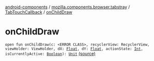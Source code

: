 [android-components](../../index.md) / [mozilla.components.browser.tabstray](../index.md) / [TabTouchCallback](index.md) / [onChildDraw](./on-child-draw.md)

# onChildDraw

`open fun onChildDraw(c: <ERROR CLASS>, recyclerView: RecyclerView, viewHolder: ViewHolder, dX: `[`Float`](https://kotlinlang.org/api/latest/jvm/stdlib/kotlin/-float/index.html)`, dY: `[`Float`](https://kotlinlang.org/api/latest/jvm/stdlib/kotlin/-float/index.html)`, actionState: `[`Int`](https://kotlinlang.org/api/latest/jvm/stdlib/kotlin/-int/index.html)`, isCurrentlyActive: `[`Boolean`](https://kotlinlang.org/api/latest/jvm/stdlib/kotlin/-boolean/index.html)`): `[`Unit`](https://kotlinlang.org/api/latest/jvm/stdlib/kotlin/-unit/index.html) [(source)](https://github.com/mozilla-mobile/android-components/blob/master/components/browser/tabstray/src/main/java/mozilla/components/browser/tabstray/TabTouchCallback.kt#L26)